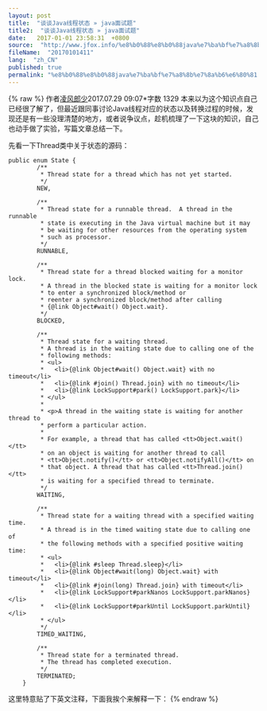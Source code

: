 ```yaml
---
layout: post
title:  "谈谈Java线程状态 » java面试题"
title2:  "谈谈Java线程状态 » java面试题"
date:   2017-01-01 23:58:31  +0800
source:  "http://www.jfox.info/%e8%b0%88%e8%b0%88java%e7%ba%bf%e7%a8%8b%e7%8a%b6%e6%80%81.html"
fileName:  "20170101411"
lang:  "zh_CN"
published: true
permalink: "%e8%b0%88%e8%b0%88java%e7%ba%bf%e7%a8%8b%e7%8a%b6%e6%80%81.html"
---
```

{% raw %}
作者[凌风郎少](/u/1d96ba4c1912)2017.07.29 09:07*字数 1329
本来以为这个知识点自己已经很了解了，但最近跟同事讨论Java线程对应的状态以及转换过程的时候，发现还是有一些没理清楚的地方，或者说争议点，趁机梳理了一下这块的知识，自己也动手做了实验，写篇文章总结一下。

先看一下Thread类中关于状态的源码：

    public enum State {
            /**
             * Thread state for a thread which has not yet started.
             */
            NEW,
    
            /**
             * Thread state for a runnable thread.  A thread in the runnable
             * state is executing in the Java virtual machine but it may
             * be waiting for other resources from the operating system
             * such as processor.
             */
            RUNNABLE,
    
            /**
             * Thread state for a thread blocked waiting for a monitor lock.
             * A thread in the blocked state is waiting for a monitor lock
             * to enter a synchronized block/method or
             * reenter a synchronized block/method after calling
             * {@link Object#wait() Object.wait}.
             */
            BLOCKED,
    
            /**
             * Thread state for a waiting thread.
             * A thread is in the waiting state due to calling one of the
             * following methods:
             * <ul>
             *   <li>{@link Object#wait() Object.wait} with no timeout</li>
             *   <li>{@link #join() Thread.join} with no timeout</li>
             *   <li>{@link LockSupport#park() LockSupport.park}</li>
             * </ul>
             *
             * <p>A thread in the waiting state is waiting for another thread to
             * perform a particular action.
             *
             * For example, a thread that has called <tt>Object.wait()</tt>
             * on an object is waiting for another thread to call
             * <tt>Object.notify()</tt> or <tt>Object.notifyAll()</tt> on
             * that object. A thread that has called <tt>Thread.join()</tt>
             * is waiting for a specified thread to terminate.
             */
            WAITING,
    
            /**
             * Thread state for a waiting thread with a specified waiting time.
             * A thread is in the timed waiting state due to calling one of
             * the following methods with a specified positive waiting time:
             * <ul>
             *   <li>{@link #sleep Thread.sleep}</li>
             *   <li>{@link Object#wait(long) Object.wait} with timeout</li>
             *   <li>{@link #join(long) Thread.join} with timeout</li>
             *   <li>{@link LockSupport#parkNanos LockSupport.parkNanos}</li>
             *   <li>{@link LockSupport#parkUntil LockSupport.parkUntil}</li>
             * </ul>
             */
            TIMED_WAITING,
    
            /**
             * Thread state for a terminated thread.
             * The thread has completed execution.
             */
            TERMINATED;
        }
    

这里特意贴了下英文注释，下面我挨个来解释一下：
{% endraw %}
